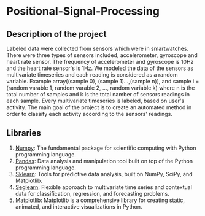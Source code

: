 # Positional-Signal-Processing

## Description of the project
Labeled data were collected from sensors which were in smartwatches. There were three types of sensors included, accelerometer, gyroscope and heart rate sensor. The frequency of accelerometer and gyroscope is 10Hz and the heart rate sensor's is 1Hz. We modeled the data of the sensors as multivariate timeseries and each reading is considered as a random variable. Example array((sample 0), (sample 1)...,(sample n)), and sample i = (random varable 1, random varable 2, ..., random variable k) where n is the total number of samples and k is the total namber of sensors readings in each sample. Every multivariate timeseries is labeled, based on user's activity. The main goal of the project is to create an automated method in order to classify each activity according to the sensors' readings.

## Libraries
1. [Numpy](https://numpy.org/): The fundamental package for scientific computing with Python programming language.
2. [Pandas](https://pandas.pydata.org/): Data analysis and manipulation tool built on top of the Python programming language.
3. [Sklearn](https://scikit-learn.org/stable): Tools for predictive data analysis, built on NumPy, SciPy, and Matplotlib.
4. [Seglearn](https://dmbee.github.io/seglearn/): Flexible approach to multivariate time series and contextual data for classification, regression, and forecasting problems.
5. [Matplotlib](https://matplotlib.org/): Matplotlib is a comprehensive library for creating static, animated, and interactive visualizations in Python.


